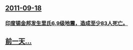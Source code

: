 ## [2011-09-18](/zh/news/2011/09/18/index.md)

### [印度锡金邦发生里氏6.9级地震，造成至少83人死亡。 ](/zh/news/2011/09/18/印度锡金邦发生里氏69级地震-造成至少83人死亡.md)
## [前一天...](/zh/news/2011/09/16/index.md)

